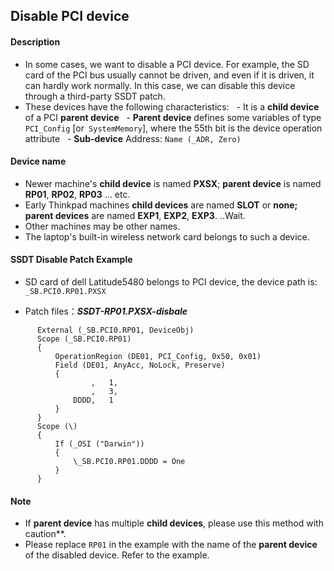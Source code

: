 ## Disable PCI device

#### Description

- In some cases, we want to disable a PCI device. For example, the SD card of the PCI bus usually cannot be driven, and even if it is driven, it can hardly work normally. In this case, we can disable this device through a third-party SSDT patch.
- These devices have the following characteristics:
  - It is a **child device** of a PCI **parent device**
  - **Parent device** defines some variables of type `PCI_Config` [or` SystemMemory`], where the 55th bit is the device operation attribute
  - **Sub-device** Address: `Name (_ADR, Zero)`

#### Device name

- Newer machine's **child device** is named **PXSX**; **parent device** is named **RP01**, **RP02**, **RP03** ... etc.
- Early Thinkpad machines **child devices** are named **SLOT** or **none;** **parent devices** are named **EXP1**, **EXP2**, **EXP3**. ..Wait.
- Other machines may be other names.
- The laptop's built-in wireless network card belongs to such a device.

#### SSDT Disable Patch Example

- SD card of dell Latitude5480 belongs to PCI device, the device path is: `_SB.PCI0.RP01.PXSX`

- Patch files：***SSDT-RP01.PXSX-disbale*** 

```
      External (_SB.PCI0.RP01, DeviceObj)
      Scope (_SB.PCI0.RP01)
      {
          OperationRegion (DE01, PCI_Config, 0x50, 0x01)
          Field (DE01, AnyAcc, NoLock, Preserve)
          {
                  ,   1, 
                  ,   3, 
              DDDD,   1
          }
      }  
      Scope (\)
      {
          If (_OSI ("Darwin"))
          {
              \_SB.PCI0.RP01.DDDD = One
          }
      }
```

#### Note

- If **parent device** has multiple **child devices**, please use this method with caution**.
- Please replace `RP01` in the example with the name of the **parent device** of the disabled device. Refer to the example.


